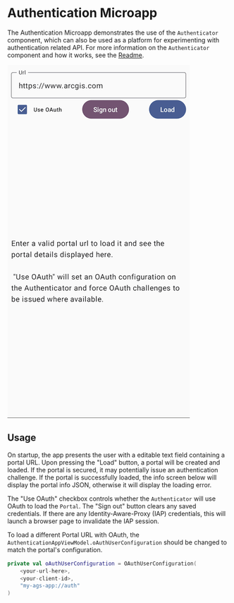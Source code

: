 # Authentication Microapp

The Authentication Microapp demonstrates the use of the `Authenticator` component, which can also be used as a platform for experimenting with authentication related API. For more information on the `Authenticator` component and how it works, see the [Readme](../../toolkit/authentication/README.md).

![](screenshot.png)

## Usage

On startup, the app presents the user with a editable text field containing a portal URL. Upon pressing the "Load" button, a portal will be created and loaded. If the portal is secured, it may potentially issue an authentication challenge. 
If the portal is successfully loaded, the info screen below will display the portal info JSON, otherwise it will display the loading error. 

The "Use OAuth" checkbox controls whether the `Authenticator` will use OAuth to load the `Portal`.
The "Sign out" button clears any saved credentials. If there are any Identity-Aware-Proxy (IAP) credentials, this will launch a browser page to invalidate the IAP session.

To load a different Portal URL with OAuth, the `AuthenticationAppViewModel.oAuthUserConfiguration` should be changed to match the portal's configuration. 

```kotlin
private val oAuthUserConfiguration = OAuthUserConfiguration(
	<your-url-here>,
	<your-client-id>,
	"my-ags-app://auth"
)
```



